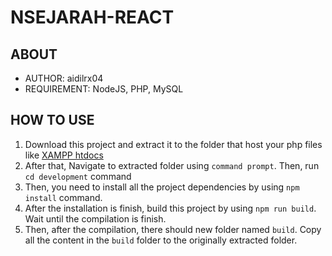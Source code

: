 # NSEJARAH-REACT
## ABOUT
- AUTHOR: aidilrx04
- REQUIREMENT: NodeJS, PHP, MySQL
## HOW TO USE
1. Download this project and extract it to the folder that host your php files like [XAMPP htdocs](https://apachefriends.org)
1. After that, Navigate to extracted folder using `command prompt`. Then, run `cd development` command
1. Then, you need to install all the project dependencies by using `npm install` command.
1. After the installation is finish, build this project by using `npm run build`. Wait until the compilation is finish.
1. Then, after the compilation, there should new folder named `build`. Copy all the content in the `build` folder to the originally extracted folder.